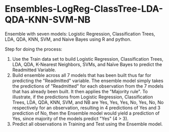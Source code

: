 # Ensembles-LogReg-ClassTree-LDA-QDA-KNN-SVM-NB
Ensemble with seven models: Logistic Regression, Classification Trees, LDA, QDA, KNN, SVM, and Naive Bayes using R and python.

Step for doing the process:
1. Use the Train data set to build Logistic Regression, Classification Trees, LDA, QDA, K-Nearest Neighbors, SVMs, and Naïve Bayes to predict the Readmitted Variable.
2. Build ensemble across all 7 models that has been built thus far for predicting the "Readmitted" variable.
The ensemble model simply takes the predictions of "Readmitted" for each observation from the 7 models that has already been
built. It then applies the "Majority rule". To illustrate, if the predictions from Logistic Regression, Classification Trees, LDA, QDA, KNN, SVM, and NB are Yes, Yes, Yes, No, Yes, No, No respectively for an observation, resulting in 4 predictions of Yes and 3 prediction of No, then the Ensemble model would yield a prediction of Yes, since majority of the models predict "Yes" (4 > 3). 
3. Predict all observations in Training and Test using the Ensemble model.
